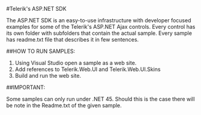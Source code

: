 #Telerik's ASP.NET SDK

The ASP.NET SDK is an easy-to-use infrastructure with developer focused examples for some of the Telerik's ASP.NET Ajax controls.
Every control has its own folder with subfolders that contain the actual sample. 
Every sample has readme.txt file that describes it in few sentences.

##HOW TO RUN SAMPLES:

1) Using Visual Studio open a sample as a web site.
2) Add references to Telerik.Web.UI and Telerik.Web.UI.Skins
3) Build and run the web site.

##IMPORTANT:

Some samples can only run under .NET 45. Should this is the case there will be note in the Readme.txt of the given sample.